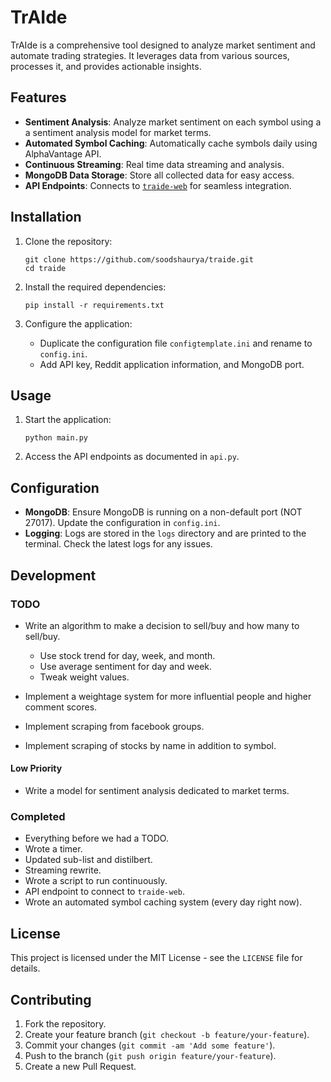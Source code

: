 # TrAIde

TrAIde is a comprehensive tool designed to analyze market sentiment and automate trading strategies. It leverages data from various sources, processes it, and provides actionable insights.

## Features

- **Sentiment Analysis**: Analyze market sentiment on each symbol using a a sentiment analysis model for market terms.
- **Automated Symbol Caching**: Automatically cache symbols daily using AlphaVantage API.
- **Continuous Streaming**: Real time data streaming and analysis.
- **MongoDB Data Storage**: Store all collected data for easy access.
- **API Endpoints**: Connects to [`traide-web`](https://github.com/SoodShaurya/traide-web) for seamless integration.
  
## Installation

1. Clone the repository:
    ```
    git clone https://github.com/soodshaurya/traide.git
    cd traide
    ```

2. Install the required dependencies:
    ```
    pip install -r requirements.txt
    ```

3. Configure the application:
    - Duplicate the configuration file `configtemplate.ini` and rename to `config.ini`.
    - Add API key, Reddit application information, and MongoDB port.

## Usage

1. Start the application:
    ```
    python main.py
    ```

2. Access the API endpoints as documented in `api.py`.

## Configuration

- **MongoDB**: Ensure MongoDB is running on a non-default port (NOT 27017). Update the configuration in `config.ini`.
- **Logging**: Logs are stored in the `logs` directory and are printed to the terminal. Check the latest logs for any issues.

## Development

### TODO

- Write an algorithm to make a decision to sell/buy and how many to sell/buy.
  - Use stock trend for day, week, and month.
  - Use average sentiment for day and week.
  - Tweak weight values.

- Implement a weightage system for more influential people and higher comment scores.
- Implement scraping from facebook groups.
- Implement scraping of stocks by name in addition to symbol.

#### Low Priority

- Write a model for sentiment analysis dedicated to market terms.

### Completed

- Everything before we had a TODO.
- Wrote a timer.
- Updated sub-list and distilbert.
- Streaming rewrite.
- Wrote a script to run continuously.
- API endpoint to connect to `traide-web`.
- Wrote an automated symbol caching system (every day right now).

## License

This project is licensed under the MIT License - see the `LICENSE` file for details.

## Contributing

1. Fork the repository.
2. Create your feature branch (`git checkout -b feature/your-feature`).
3. Commit your changes (`git commit -am 'Add some feature'`).
4. Push to the branch (`git push origin feature/your-feature`).
5. Create a new Pull Request.